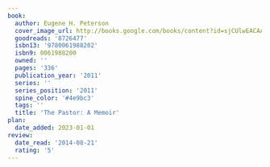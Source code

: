 ```yaml
---
book:
  author: Eugene H. Peterson
  cover_image_url: http://books.google.com/books/content?id=sjCUlwEACAAJ&printsec=frontcover&img=1&zoom=1&source=gbs_api
  goodreads: '8726477'
  isbn13: '9780061988202'
  isbn9: 0061988200
  owned: ''
  pages: '336'
  publication_year: '2011'
  series: ''
  series_position: '2011'
  spine_color: '#4e9bc3'
  tags: ''
  title: 'The Pastor: A Memoir'
plan:
  date_added: 2023-01-01
review:
  date_read: '2014-08-21'
  rating: '5'
---
```

